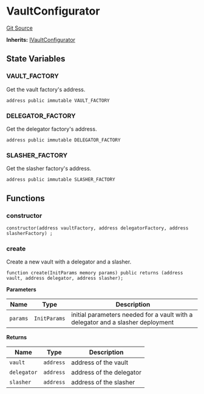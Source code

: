 # VaultConfigurator
[Git Source](https://github.com/symbioticfi/core/blob/0515f07ba8e6512d27a7c84c3818ae0c899b4806/src/contracts/VaultConfigurator.sol)

**Inherits:**
[IVaultConfigurator](/Users/andreikorokhov/symbiotic/core/docs/autogen/src/src/interfaces/IVaultConfigurator.sol/interface.IVaultConfigurator.md)


## State Variables
### VAULT_FACTORY
Get the vault factory's address.


```solidity
address public immutable VAULT_FACTORY
```


### DELEGATOR_FACTORY
Get the delegator factory's address.


```solidity
address public immutable DELEGATOR_FACTORY
```


### SLASHER_FACTORY
Get the slasher factory's address.


```solidity
address public immutable SLASHER_FACTORY
```


## Functions
### constructor


```solidity
constructor(address vaultFactory, address delegatorFactory, address slasherFactory) ;
```

### create

Create a new vault with a delegator and a slasher.


```solidity
function create(InitParams memory params) public returns (address vault, address delegator, address slasher);
```
**Parameters**

|Name|Type|Description|
|----|----|-----------|
|`params`|`InitParams`|initial parameters needed for a vault with a delegator and a slasher deployment|

**Returns**

|Name|Type|Description|
|----|----|-----------|
|`vault`|`address`|address of the vault|
|`delegator`|`address`|address of the delegator|
|`slasher`|`address`|address of the slasher|


